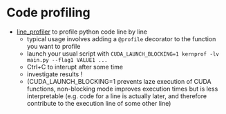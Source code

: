 # Code profiling

- [line_profiler](https://github.com/rkern/line_profiler) to profile python code line by line
   - typical usage involves adding a `@profile` decorator to the function you want to profile
   - launch your usual script with `CUDA_LAUNCH_BLOCKING=1 kernprof -lv main.py --flag1 VALUE1 ...`
   - Ctrl+C to interupt after some time
   - investigate results !
   - (CUDA_LAUNCH_BLOCKING=1 prevents laze execution of CUDA functions, non-blocking mode improves execution times but is less interpretable (e.g. code for a line is actually later, and therefore contribute to the execution line of some other line)
